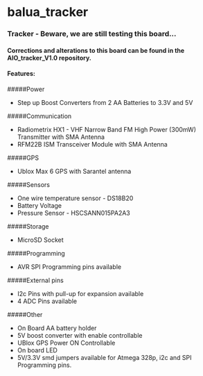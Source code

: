 balua_tracker
=============

### Tracker - Beware, we are still testing this board...

#### Corrections and alterations to this board can be found in the AIO_tracker_V1.0 repository.


#### Features:

#####Power
- Step up Boost Converters from 2 AA Batteries to 3.3V and 5V

#####Communication
- Radiometrix HX1 - VHF Narrow Band FM High Power (300mW) Transmitter with SMA Antenna
- RFM22B ISM Transceiver Module with SMA Antenna

#####GPS
- Ublox Max 6 GPS with Sarantel antenna

#####Sensors
- One wire temperature sensor - DS18B20
- Battery Voltage
- Pressure Sensor - HSCSANN015PA2A3 

#####Storage
- MicroSD Socket

#####Programming
- AVR SPI Programming pins available

#####External pins
- I2c Pins with pull-up for expansion available
- 4 ADC Pins available

#####Other
- On Board AA battery holder
- 5V boost converter with enable controllable
- UBlox GPS Power ON Controllable
- On board LED
- 5V/3.3V smd jumpers available for Atmega 328p, i2c and SPI Programming pins.
